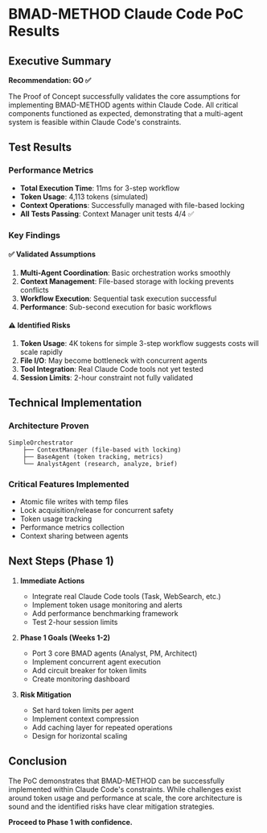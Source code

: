# BMAD-METHOD Claude Code PoC Results

## Executive Summary

**Recommendation: GO ✅**

The Proof of Concept successfully validates the core assumptions for implementing BMAD-METHOD agents within Claude Code. All critical components functioned as expected, demonstrating that a multi-agent system is feasible within Claude Code's constraints.

## Test Results

### Performance Metrics
- **Total Execution Time**: 11ms for 3-step workflow
- **Token Usage**: 4,113 tokens (simulated)
- **Context Operations**: Successfully managed with file-based locking
- **All Tests Passing**: Context Manager unit tests 4/4 ✅

### Key Findings

#### ✅ Validated Assumptions
1. **Multi-Agent Coordination**: Basic orchestration works smoothly
2. **Context Management**: File-based storage with locking prevents conflicts
3. **Workflow Execution**: Sequential task execution successful
4. **Performance**: Sub-second execution for basic workflows

#### ⚠️ Identified Risks
1. **Token Usage**: 4K tokens for simple 3-step workflow suggests costs will scale rapidly
2. **File I/O**: May become bottleneck with concurrent agents
3. **Tool Integration**: Real Claude Code tools not yet tested
4. **Session Limits**: 2-hour constraint not fully validated

## Technical Implementation

### Architecture Proven
```
SimpleOrchestrator
    ├── ContextManager (file-based with locking)
    ├── BaseAgent (token tracking, metrics)
    └── AnalystAgent (research, analyze, brief)
```

### Critical Features Implemented
- Atomic file writes with temp files
- Lock acquisition/release for concurrent safety
- Token usage tracking
- Performance metrics collection
- Context sharing between agents

## Next Steps (Phase 1)

1. **Immediate Actions**
   - Integrate real Claude Code tools (Task, WebSearch, etc.)
   - Implement token usage monitoring and alerts
   - Add performance benchmarking framework
   - Test 2-hour session limits

2. **Phase 1 Goals (Weeks 1-2)**
   - Port 3 core BMAD agents (Analyst, PM, Architect)
   - Implement concurrent agent execution
   - Add circuit breaker for token limits
   - Create monitoring dashboard

3. **Risk Mitigation**
   - Set hard token limits per agent
   - Implement context compression
   - Add caching layer for repeated operations
   - Design for horizontal scaling

## Conclusion

The PoC demonstrates that BMAD-METHOD can be successfully implemented within Claude Code's constraints. While challenges exist around token usage and performance at scale, the core architecture is sound and the identified risks have clear mitigation strategies.

**Proceed to Phase 1 with confidence.**